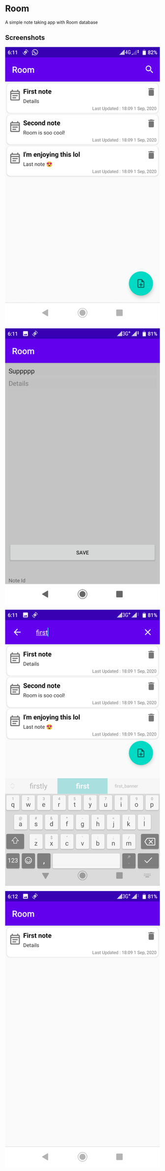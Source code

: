 # Room
A simple note taking app with Room database

## Screenshots

![image](screenshots/Screenshot_20200901-181107.png)

![image](screenshots/Screenshot_20200901-181128.png)

![image](screenshots/Screenshot_20200901-181201.png)

![image](screenshots/Screenshot_20200901-181208.png)

